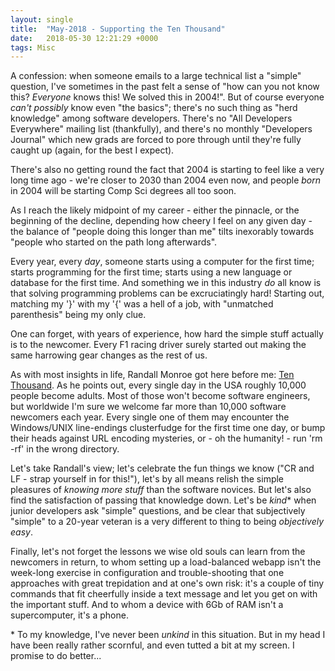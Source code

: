 ```yaml
---
layout: single
title:  "May-2018 - Supporting the Ten Thousand"
date:   2018-05-30 12:21:29 +0000
tags: Misc
---
```

A confession: when someone emails to a large technical list a "simple" question, I've sometimes in the past felt a 
sense of "how can you not know this? _Everyone_ knows this! We solved this in 2004!".  But of course everyone _can't 
possibly_ know even "the basics"; there's no such thing as "herd knowledge" among software developers. There's no "All 
Developers Everywhere" mailing list (thankfully), and there's no monthly "Developers Journal" which new grads are 
forced to pore through until they're fully caught up (again, for the best I expect). 

There's also no getting round the fact that 2004 is starting to feel like a very long time ago - we're closer to 2030 
than 2004 even now, and people _born_ in 2004 will be starting Comp Sci degrees all too soon. 

As I reach the likely midpoint of my career - either the pinnacle, or the beginning of the decline, depending how 
cheery I feel on any given day - the balance of "people doing this longer than me" tilts inexorably towards "people 
who started on the path long afterwards".

Every year, every _day_, someone starts using a computer for the first time; starts programming for the first time; 
starts using a new language or database for the first time. And something we in this industry _do_ all know is that 
solving programming problems can be excruciatingly hard! Starting out, matching my '}' with my '{' was a hell of a 
job, with "unmatched parenthesis" being my only clue. 

One can forget, with years of experience, how hard the simple stuff actually is to the newcomer. Every F1 racing driver 
surely started out making the same harrowing gear changes as the rest of us.

As with most insights in life, Randall Monroe got here before me: [Ten Thousand](https://xkcd.com/1053/). As he points
out, every single day in the USA roughly 10,000 people become adults. Most of those won't become software engineers, but
worldwide I'm sure we welcome far more than 10,000 software newcomers each year. Every single one of them may encounter 
the Windows/UNIX line-endings clusterfudge for the first time one day, or bump their heads against URL encoding 
mysteries, or - oh the humanity! - run 'rm -rf' in the wrong directory.

Let's take Randall's view; let's celebrate the fun things we know ("CR and LF - strap yourself in for this!"), let's by 
all means relish the simple pleasures of _knowing more stuff_ than the software novices. But let's also find the 
satisfaction of passing that knowledge down. Let's be _kind_* when junior developers ask "simple" questions, and be 
clear that subjectively "simple" to a 20-year veteran is a very different to thing to being _objectively easy_.

Finally, let's not forget the lessons we wise old souls can learn from the newcomers in return, to whom setting up a 
load-balanced webapp isn't the week-long exercise in configuration and trouble-shooting that one approaches with 
great trepidation and at one's own risk: it's a couple of tiny commands that fit cheerfully inside a text message and 
let you get on with the important stuff. And to whom a device with 6Gb of RAM isn't a supercomputer, it's a phone.

\* To my knowledge, I've never been _unkind_ in this situation. But in my head I have been really rather scornful, and 
even tutted a bit at my screen. I promise to do better...
